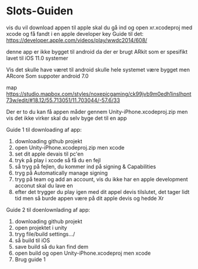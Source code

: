 # Slots-Guiden
vis du vil download appen til apple skal du gå ind og open xr.xcodeproj med xcode og få fandt i en apple developer key Guide til det: https://developer.apple.com/videos/play/wwdc2014/608/ 

denne app er ikke bygget til android da der er brugt ARkit som er spesifikt lavet til iOS 11.0 systemer

Vis det skulle have været til android skulle hele systemet være bygget men ARcore Som suppoter android 7.0

map
https://studio.mapbox.com/styles/noxepicgaming/ck99jvb9m0edh1inslhpnt73w/edit/#18.12/55.713051/11.703044/-57.6/33

Der er to du kan få appen måder gennem Unity-iPhone.xcodeproj.zip men vis det ikke virker skal du selv byge det til en app


Guide 1 til downloading af app:

  1. downloading github projekt 
  2. open Unity-iPhone.xcodeproj.zip men xcode
  3. set dit apple devais til pc'en 
  4. tryk på play i xcode så få du en fejl 
  5. så tryg på fejlen, du kommer ind på signing & Capabilities
  6. tryg på Automatically manage signing
  7. tryg på team og add an account, 
      vis du ikke har en apple development acconut skal du lave en
  8. efter det trygger du play igen med dit appel devis tilslutet,
      det tager lidt tid men så burde appen være på dit apple devis og hedde Xr
      
Guide 2 til doenlownlading af app:
  1. downloading github projekt 
  2. open projektet i unity
  3. tryg file/build settings.../
  4. så build til iOS
  5. save build så du kan find dem
  6. open build og open Unity-iPhone.xcodeproj men xcode 
  7. Brug guide 1 
